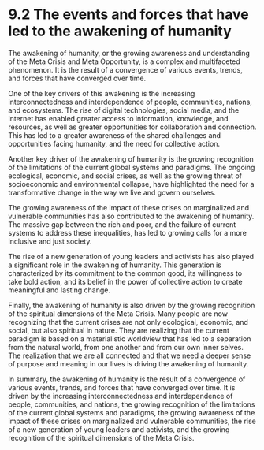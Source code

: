 # 9.2 The events and forces that have led to the awakening of humanity

The awakening of humanity, or the growing awareness and understanding of the Meta Crisis and Meta Opportunity, is a complex and multifaceted phenomenon. It is the result of a convergence of various events, trends, and forces that have converged over time.

One of the key drivers of this awakening is the increasing interconnectedness and interdependence of people, communities, nations, and ecosystems. The rise of digital technologies, social media, and the internet has enabled greater access to information, knowledge, and resources, as well as greater opportunities for collaboration and connection. This has led to a greater awareness of the shared challenges and opportunities facing humanity, and the need for collective action.

Another key driver of the awakening of humanity is the growing recognition of the limitations of the current global systems and paradigms. The ongoing ecological, economic, and social crises, as well as the growing threat of socioeconomic and  environmental collapse, have highlighted the need for a transformative change in the way we live and govern ourselves.

The growing awareness of the impact of these crises on marginalized and vulnerable communities has also contributed to the awakening of humanity. The massive gap between the rich and poor, and the failure of current systems to address these inequalities, has led to growing calls for a more inclusive and just society.

The rise of a new generation of young leaders and activists has also played a significant role in the awakening of humanity. This generation is characterized by its commitment to the common good, its willingness to take bold action, and its belief in the power of collective action to create meaningful and lasting change.

Finally, the awakening of humanity is also driven by the growing recognition of the spiritual dimensions of the Meta Crisis. Many people are now recognizing that the current crises are not only ecological, economic, and social, but also spiritual in nature. They are realizing that the current paradigm is based on a materialistic worldview that has led to a separation from the natural world, from one another and from our own inner selves. The realization that we are all connected and that we need a deeper sense of purpose and meaning in our lives is driving the awakening of humanity.

In summary, the awakening of humanity is the result of a convergence of various events, trends, and forces that have converged over time. It is driven by the increasing interconnectedness and interdependence of people, communities, and nations, the growing recognition of the limitations of the current global systems and paradigms, the growing awareness of the impact of these crises on marginalized and vulnerable communities, the rise of a new generation of young leaders and activists, and the growing recognition of the spiritual dimensions of the Meta Crisis.